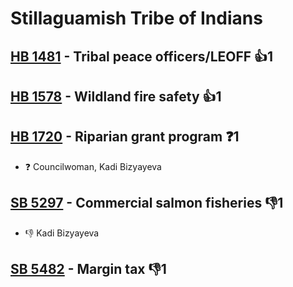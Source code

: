 # Stillaguamish Tribe of Indians

## [HB 1481](/bill/2023-24/hb/1481/) - Tribal peace officers/LEOFF 👍1  

## [HB 1578](/bill/2023-24/hb/1578/) - Wildland fire safety 👍1  

## [HB 1720](/bill/2023-24/hb/1720/) - Riparian grant program   ❓1
* ❓ Councilwoman, Kadi Bizyayeva

## [SB 5297](/bill/2023-24/sb/5297/) - Commercial salmon fisheries  👎1 
* 👎 Kadi Bizyayeva

## [SB 5482](/bill/2023-24/sb/5482/) - Margin tax  👎1 